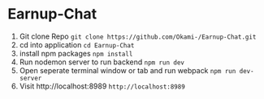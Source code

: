# Earnup-Chat

1. Git clone Repo
`git clone https://github.com/Okami-/Earnup-Chat.git`
2. cd into application
`cd Earnup-Chat`
3. install npm packages
`npm install`
4. Run nodemon server to run backend
`npm run dev`
5. Open seperate terminal window or tab and run webpack
`npm run dev-server`
6. Visit http://localhost:8989
`http://localhost:8989`
